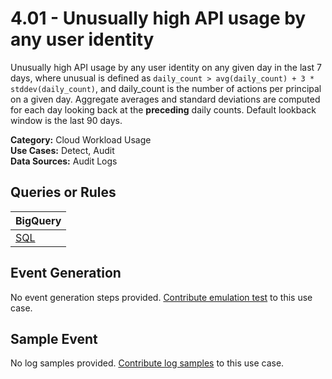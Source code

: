 # 4.01 - Unusually high API usage by any user identity
Unusually high API usage by any user identity on any given day in the last 7 days,
where unusual is defined as `daily_count > avg(daily_count) + 3 * stddev(daily_count)`,
and daily_count is the number of actions per principal on a given day.
Aggregate averages and standard deviations are computed for each day looking back at the **preceding** daily counts.
Default lookback window is the last 90 days.


**Category:** Cloud Workload Usage
</br>
**Use Cases:** Detect, Audit
</br>
**Data Sources:** Audit Logs
</br>

## Queries or Rules
BigQuery |
--- |
[SQL](../../sql/4_01_unusually_high_api_usage_by_user_identity.sql) |

## Event Generation
No event generation steps provided. [Contribute emulation test](../../CONTRIBUTING.md) to this use case.

## Sample Event
No log samples provided. [Contribute log samples](../../CONTRIBUTING.md) to this use case.

